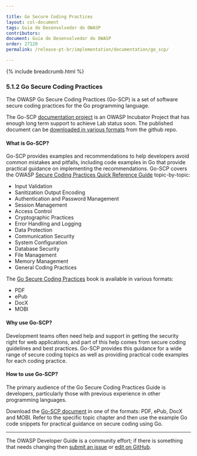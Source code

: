 ```yaml
---

title: Go Secure Coding Practices
layout: col-document
tags: Guia do Desenvolvedor do OWASP
contributors:
document: Guia do Desenvolvedor do OWASP
order: 27120
permalink: /release-pt-br/implementation/documentation/go_scp/

---
```


{% include breadcrumb.html %}

### 5.1.2 Go Secure Coding Practices

The OWASP Go Secure Coding Practices (Go-SCP) is a set of software secure coding practices for the Go programming language.

The Go-SCP [documentation project][go-scp-project] is an OWASP Incubator Project
that has enough long term support to achieve Lab status soon.
The published document can be [downloaded in various formats][go-scp-download] from the github repo.

#### What is Go-SCP?

Go-SCP provides examples and recommendations to help developers avoid common mistakes and pitfalls,
including code examples in Go that provide practical guidance on implementing the recommendations.
Go-SCP covers the OWASP [Secure Coding Practices Quick Reference Guide][scp-qrf] topic-by-topic:

* Input Validation
* Sanitization Output Encoding
* Authentication and Password Management
* Session Management
* Access Control
* Cryptographic Practices
* Error Handling and Logging
* Data Protection
* Communication Security
* System Configuration
* Database Security
* File Management
* Memory Management
* General Coding Practices

The [Go Secure Coding Practices][go-scp-project] book is available in various formats:

* PDF
* ePub
* DocX
* MOBI

#### Why use Go-SCP?

Development teams often need help and support in getting the security right for web applications,
and part of this help comes from secure coding guidelines and best practices.
Go-SCP provides this guidance for a wide range of secure coding topics as well as providing practical code examples
for each coding practice.

#### How to use Go-SCP?

The primary audience of the Go Secure Coding Practices Guide is developers,
particularly those with previous experience in other programming languages.

Download the [Go-SCP document][go-scp-download] in one of the formats: PDF, ePub, DocX and MOBI.
Refer to the specific topic chapter and then use the example Go code snippets
for practical guidance on secure coding using Go.

----

The OWASP Developer Guide is a community effort; if there is something that needs changing
then [submit an issue][issue070102] or [edit on GitHub][edit070102].

[edit070102]: https://github.com/OWASP/www-project-developer-guide/blob/main/draft/07-implementation/01-documentation/02-go-scp.md
[go-scp-download]: https://github.com/OWASP/Go-SCP/tree/master/dist
[go-scp-project]: https://owasp.org/www-project-go-secure-coding-practices-guide/
[issue070102]: https://github.com/OWASP/www-project-developer-guide/issues/new?labels=content&template=request.md&title=Update:%2007-implementation/01-documentation/02-go-scp
[scp-qrf]: https://owasp.org/www-project-secure-coding-practices-quick-reference-guide/
